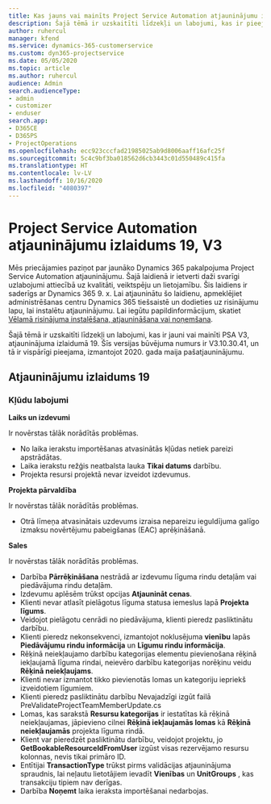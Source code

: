 ```yaml
---
title: Kas jauns vai mainīts Project Service Automation atjauninājumu izlaidumā 19, V3
description: Šajā tēmā ir uzskaitīti līdzekļi un labojumi, kas ir pieejami Project Service Automation atjauninājumu izlaidumā 19, V3.
author: ruhercul
manager: kfend
ms.service: dynamics-365-customerservice
ms.custom: dyn365-projectservice
ms.date: 05/05/2020
ms.topic: article
ms.author: ruhercul
audience: Admin
search.audienceType:
- admin
- customizer
- enduser
search.app:
- D365CE
- D365PS
- ProjectOperations
ms.openlocfilehash: ecc923cccfad21985025ab9d8006aaff16afc25f
ms.sourcegitcommit: 5c4c9bf3ba018562d6cb3443c01d550489c415fa
ms.translationtype: HT
ms.contentlocale: lv-LV
ms.lasthandoff: 10/16/2020
ms.locfileid: "4080397"
---
```

# <a name="project-service-automation-update-release-19-v3"></a>Project Service Automation atjauninājumu izlaidums 19, V3

Mēs priecājamies paziņot par jaunāko Dynamics 365 pakalpojuma Project Service Automation atjauninājumu. Šajā laidienā ir ietverti daži svarīgi uzlabojumi attiecībā uz kvalitāti, veiktspēju un lietojamību. Šis laidiens ir saderīgs ar Dynamics 365 9. x. Lai atjauninātu šo laidienu, apmeklējiet administrēšanas centru Dynamics 365 tiešsaistē un dodieties uz risinājumu lapu, lai instalētu atjauninājumu. Lai iegūtu papildinformācijum, skatiet [Vēlamā risinājuma instalēšana, atjaunināšana vai noņemšana](https://docs.microsoft.com/power-platform/admin/install-remove-preferred-solution).

Šajā tēmā ir uzskaitīti līdzekļi un labojumi, kas ir jauni vai mainīti PSA V3, atjauninājuma izlaidumā 19. Šīs versijas būvējuma numurs ir V3.10.30.41, un tā ir vispārīgi pieejama, izmantojot 2020. gada maija pašatjauninājumu.

## <a name="update-release-19"></a>Atjauninājumu izlaidums 19

### <a name="bug-fixes"></a>Kļūdu labojumi

**Laiks un izdevumi**

Ir novērstas tālāk norādītās problēmas. 

- No laika ierakstu importēšanas atvasinātās kļūdas netiek pareizi apstrādātas.
- Laika ierakstu režģis neatbalsta lauka **Tikai datums** darbību.
- Projekta resursi projektā nevar izveidot izdevumus.

**Projekta pārvaldība**

Ir novērstas tālāk norādītās problēmas. 

-  Otrā līmeņa atvasinātais uzdevums izraisa nepareizu ieguldījuma galīgo izmaksu novērtējumu pabeigšanas (EAC) aprēķināšanā.

**Sales**

Ir novērstas tālāk norādītās problēmas. 

- Darbība **Pārrēķināšana** nestrādā ar izdevumu līguma rindu detaļām vai piedāvājuma rindu detaļām.
- Izdevumu aplēsēm trūkst opcijas **Atjaunināt cenas**.
-  Klienti nevar atlasīt pielāgotus līguma statusa iemeslus lapā **Projekta līgums**.
- Veidojot pielāgotu cenrādi no piedāvājuma, klienti pieredz pasliktinātu darbību.
- Klienti pieredz nekonsekvenci, izmantojot noklusējuma **vienību** lapās **Piedāvājumu rindu informācija** un **Līgumu rindu informācija**.
- Rēķinā neiekļaujamo darbību kategorijas elementu pievienošana rēķinā iekļaujamā līguma rindai, neievēro darbību kategorijas norēķinu veidu **Rēķinā neiekļaujams**.
- Klienti nevar izmantot tikko pievienotās lomas un kategoriju iepriekš izveidotiem līgumiem.
- Klienti pieredz pasliktinātu darbību Nevajadzīgi izgūt failā PreValidateProjectTeamMemberUpdate.cs
- Lomas, kas sarakstā **Resursu kategorijas** ir iestatītas kā rēķinā neiekļaujamas, jāpievieno cilnei **Rēķinā iekļaujamās lomas** kā **Rēķinā neiekļaujamās** projekta līguma rindā.
- Klient var pieredzēt pasliktinātu darbību, veidojot projektu, jo **GetBookableResourceIdFromUser** izgūst visas rezervējamo resursu kolonnas, nevis tikai primāro ID.
- Entītijai **TransactionType** trūkst pirms validācijas atjauninājuma spraudnis, lai neļautu lietotājiem ievadīt **Vienības** un **UnitGroups** , kas transakciju tipiem nav derīgas.
- Darbība **Noņemt** laika ieraksta importēšanai nedarbojas.
